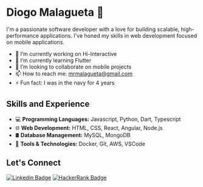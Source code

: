 # Diogo Malagueta 👋

I'm a passionate software developer with a love for building scalable, high-performance applications. I've honed my skills in web development focused on mobile applications.

- 🔭 I’m currently working on Hi-Interactive
- 🌱 I’m currently learning Flutter
- 👯 I’m looking to collaborate on mobile projects
- 📫 How to reach me: mrmalagueta@gmail.com
- ⚡ Fun fact: I was in the navy for 4 years

## Skills and Experience
* 💻 **Programming Languages:** Javascript, Python, Dart, Typescript
* 🌐 **Web Development:** HTML, CSS, React, Angular, Node.js
* 🛢 **Database Management:** MySQL, MongoDB
* 🔧 **Tools & Technologies:** Docker, Git, AWS, VSCode


## Let's Connect
[![Linkedin Badge](https://img.shields.io/badge/LinkedIn-0077B5?style=for-the-badge&logo=linkedin&logoColor=white)](https://www.linkedin.com/in/diogomalagueta)
[![HackerRank Badge](https://img.shields.io/badge/-Hackerrank-2EC866?style=for-the-badge&logo=HackerRank&logoColor=white)](https://www.hackerrank.com/profile/dmalagueta)

